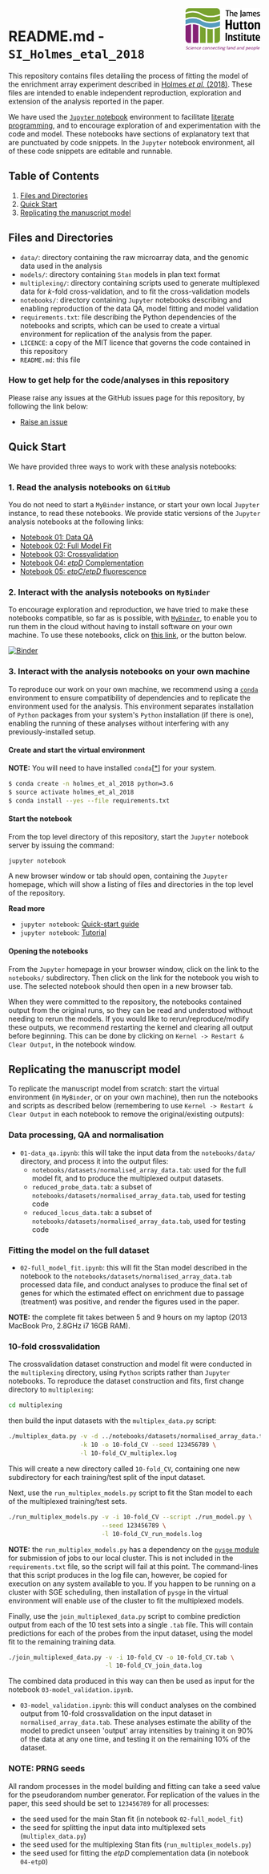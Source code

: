 <img src="notebooks/images/JHI_STRAP_Web.png" style="width: 150px; float: right;">

# README.md - `SI_Holmes_etal_2018`

This repository contains files detailing the process of fitting the model of the enrichment array experiment described in [Holmes *et al.* (2018)](). These files are intended to enable independent reproduction, exploration and extension of the analysis reported in the paper.

We have used the [`Jupyter` notebook](http://jupyter.org/) environment to facilitate [literate programming](https://en.wikipedia.org/wiki/Literate_programming), and to encourage exploration of and experimentation with the code and model. These notebooks have sections of explanatory text that are punctuated by code snippets. In the `Jupyter` notebook environment, all of these code snippets are editable and runnable.

## Table of Contents

1. [Files and Directories](#files)
2. [Quick Start](#quickstart)
3. [Replicating the manuscript model](#replicate)


<a id="files"></a>
## Files and Directories

* `data/`: directory containing the raw microarray data, and the genomic data used in the analysis
* `models/`: directory containing `Stan` models in plan text format
* `multiplexing/`: directory containing scripts used to generate multiplexed data for *k*-fold cross-validation, and to fit the cross-validation models
* `notebooks/`: directory containing `Jupyter` notebooks describing and enabling reproduction of the data QA, model fitting and model validation
* `requirements.txt`: file describing the Python dependencies of the notebooks and scripts, which can be used to create a virtual environment for replication of the analysis from the paper.
* `LICENCE`: a copy of the MIT licence that governs the code contained in this repository
* `README.md`: this file

### How to get help for the code/analyses in this repository

Please raise any issues at the GitHub issues page for this repository, by following the link below:

* [Raise an issue](https://github.com/widdowquinn/SI_Holmes_etal_2018/issues)

<a id="quickstart"></a>
## Quick Start

We have provided three ways to work with these analysis notebooks:

### 1. Read the analysis notebooks on `GitHub`

You do not need to start a `MyBinder` instance, or start your own local `Jupyter` instance, to read these notebooks. We provide static versions of the `Jupyter` analysis notebooks at the following links:

* [Notebook 01: Data QA](notebooks/01-data_qa.html)
* [Notebook 02: Full Model Fit](notebooks/02-full_model_fit.html)
* [Notebook 03: Crossvalidation](notebooks/03-crossvalidation.html)
* [Notebook 04: *etpD* Complementation](notebooks/04-etpD.html)
* [Notebook 05: *etpC*/*etpD* fluorescence](notebooks/05-fluorescence.html)

### 2. Interact with the analysis notebooks on `MyBinder`

To encourage exploration and reproduction, we have tried to make these notebooks compatible, so far as is possible, with [`MyBinder`](http://mybinder.org/), to enable you to run them in the cloud without having to install software on your own machine. To use these notebooks, click on [this link](http://mybinder.org:/repo/widdowquinn/si_holmes_etal_2018), or the button below.

[![Binder](http://mybinder.org/badge.svg)](http://mybinder.org:/repo/widdowquinn/si_holmes_etal_2018)

### 3. Interact with the analysis notebooks on your own machine

To reproduce our work on your own machine, we recommend using a [`conda`](https://conda.io/en/master/) environment to ensure compatibility of dependencies and to replicate the environment used for the analysis. This environment separates installation of `Python` packages from your system's `Python` installation (if there is one), enabling the running of these analyses without interfering with any previously-installed setup.

#### Create and start the virtual environment

**NOTE:** You will need to have installed `conda`[[*](http://docs.python-guide.org/en/latest/dev/virtualenvs/)] for your system.

```bash
$ conda create -n holmes_et_al_2018 python=3.6
$ source activate holmes_et_al_2018
$ conda install --yes --file requirements.txt
```

#### Start the notebook

From the top level directory of this repository, start the `Jupyter` notebook server by issuing the command:

```bash
jupyter notebook
```

A new browser window or tab should open, containing the `Jupyter` homepage, which will show a listing of files and directories in the top level of the repository.

**Read more**

* `jupyter notebook`: [Quick-start guide](https://jupyter-notebook-beginner-guide.readthedocs.io/en/latest/)
* `jupyter notebook`: [Tutorial](https://www.datacamp.com/community/tutorials/tutorial-jupyter-notebook)

#### Opening the notebooks

From the `Jupyter` homepage in your browser window, click on the link to the `notebooks/` subdirectory. Then click on the link for the notebook you wish to use. The selected notebook should then open in a new browser tab.

When they were committed to the repository, the notebooks contained output from the original runs, so they can be read and understood without needing to rerun the models. If you would like to rerun/reproduce/modify these outputs, we recommend restarting the kernel and clearing all output before beginning. This can be done by clicking on `Kernel -> Restart & Clear Output`, in the notebook window.

<a id="replicate"></a>
## Replicating the manuscript model

To replicate the manuscript model from scratch: start the virtual environment (in `MyBinder`, or on your own machine), then run the notebooks and scripts as described below (remembering to use `Kernel -> Restart & Clear Output` in each notebook to remove the original/existing outputs):

### Data processing, QA and normalisation

* `01-data_qa.ipynb`: this will take the input data from the `notebooks/data/` directory, and process it into the output files:
  *  `notebooks/datasets/normalised_array_data.tab`: used for the full model fit, and to produce the multiplexed output datasets.
  *  `reduced_probe_data.tab`: a subset of `notebooks/datasets/normalised_array_data.tab`, used for testing code
  *  `reduced_locus_data.tab`: a subset of `notebooks/datasets/normalised_array_data.tab`, used for testing code


### Fitting the model on the full dataset

* `02-full_model_fit.ipynb`: this will fit the Stan model described in the notebook to the `notebooks/datasets/normalised_array_data.tab` processed data file, and conduct analyses to produce the final set of genes for which the estimated effect on enrichment due to passage (treatment) was positive, and render the figures used in the paper.

**NOTE:** the complete fit takes between 5 and 9 hours on my laptop (2013 MacBook Pro, 2.8GHz i7 16GB RAM).

### 10-fold crossvalidation

The crossvalidation dataset construction and model fit were conducted in the `multiplexing` directory, using `Python` scripts rather than `Jupyter` notebooks. To reproduce the dataset construction and fits, first change directory to `multiplexing`:

```bash
cd multiplexing
```

then build the input datasets with the `multiplex_data.py` script:

```bash
./multiplex_data.py -v -d ../notebooks/datasets/normalised_array_data.tab \
                    -k 10 -o 10-fold_CV --seed 123456789 \
                    -l 10-fold_CV_multiplex.log
```

This will create a new directory called `10-fold_CV`, containing one new subdirectory for each training/test split of the input dataset.

Next, use the `run_multiplex_models.py` script to fit the Stan model to each of the multiplexed training/test sets.

```bash
./run_multiplex_models.py -v -i 10-fold_CV --script ./run_model.py \
                          --seed 123456789 \
                          -l 10-fold_CV_run_models.log
```

**NOTE:** the `run_multiplex_models.py` has a dependency on the [`pysge` module](https://github.com/widdowquinn/pysge) for submission of jobs to our local cluster. This is not included in the `requirements.txt` file, so the script will fail at this point. The command-lines that this script produces in the log file can, however, be copied for execution on any system available to you. If you happen to be running on a cluster with SGE scheduling, then installation of `pysge` in the virtual environment will enable use of the cluster to fit the multiplexed models.

Finally, use the `join_multiplexed_data.py` script to combine prediction output from each of the 10 test sets into a single `.tab` file. This will contain predictions for each of the probes from the input dataset, using the model fit to the remaining training data.

```bash
./join_multiplexed_data.py -v -i 10-fold_CV -o 10-fold_CV.tab \
                           -l 10-fold_CV_join_data.log
```

The combined data produced in this way can then be used as input for the notebook `03-model_validation.ipynb`.

* `03-model_validation.ipynb`: this will conduct analyses on the combined output from 10-fold crossvalidation on the input dataset in `normalised_array_data.tab`. These analyses estimate the ability of the model to predict unseen 'output' array intensities by training it on 90% of the data at any one time, and testing it on the remaining 10% of the dataset.

### NOTE: PRNG seeds

All random processes in the model building and fitting can take a seed value for the pseudorandom number generator. For replication of the values in the paper, this seed should be set to `123456789` for all processes:

* the seed used for the main Stan fit (in notebook `02-full_model_fit`)
* the seed for splitting the input data into multiplexed sets (`multiplex_data.py`)
* the seed used for the multiplexing Stan fits (`run_multiplex_models.py`)
* the seed used for fitting the *etpD* complementation data (in notebook `04-etpD`)